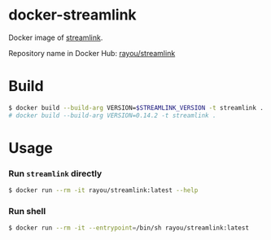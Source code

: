 # docker-streamlink
Docker image of [streamlink](https://github.com/streamlink/streamlink).

Repository name in Docker Hub: [rayou/streamlink](https://hub.docker.com/r/rayou/streamlink)

# Build
```bash
$ docker build --build-arg VERSION=$STREAMLINK_VERSION -t streamlink .
# docker build --build-arg VERSION=0.14.2 -t streamlink .
```

# Usage

### Run `streamlink` directly
```bash
$ docker run --rm -it rayou/streamlink:latest --help
```

### Run shell
```bash
$ docker run --rm -it --entrypoint=/bin/sh rayou/streamlink:latest
```
